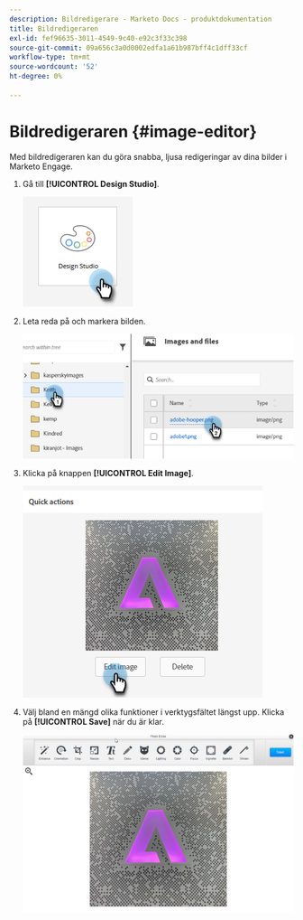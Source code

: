```yaml
---
description: Bildredigerare - Marketo Docs - produktdokumentation
title: Bildredigeraren
exl-id: fef96635-3011-4549-9c40-e92c3f33c398
source-git-commit: 09a656c3a0d0002edfa1a61b987bff4c1dff33cf
workflow-type: tm+mt
source-wordcount: '52'
ht-degree: 0%

---
```


# Bildredigeraren {#image-editor}

Med bildredigeraren kan du göra snabba, ljusa redigeringar av dina bilder i Marketo Engage.

1. Gå till **[!UICONTROL Design Studio]**.

   ![](assets/image-editor-1.png)

1. Leta reda på och markera bilden.

   ![](assets/image-editor-2.png)

1. Klicka på knappen **[!UICONTROL Edit Image]**.

   ![](assets/image-editor-3.png)

1. Välj bland en mängd olika funktioner i verktygsfältet längst upp. Klicka på **[!UICONTROL Save]** när du är klar.

   ![](assets/image-editor-4.png)
